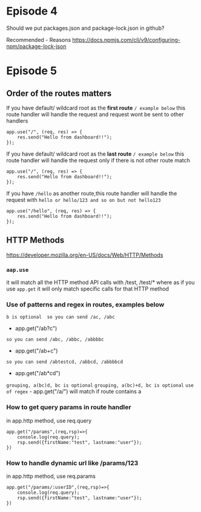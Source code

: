 # Episode 4
Should we put packages.json and package-lock.json in github?

Recommended - Reasons https://docs.npmjs.com/cli/v9/configuring-npm/package-lock-json

# Episode 5

## Order of the routes matters

If you have default/ wildcard root as the <strong>first route</strong> `/ example below` this route handler will handle the request and request wont be sent to other handlers

```code
app.use("/", (req, res) => {
    res.send("Hello from dashboard!!");
});
```

If you have default/ wildcard root as the <strong>last route</strong> `/ example below` this route handler will handle the request only if there is not other route match

```code
app.use("/", (req, res) => {
    res.send("Hello from dashboard!!");
});
```

If you have `/hello` as another route,this route handler will handle the request with `hello or hello/123 and so on but not hello123`

```code
app.use("/hello", (req, res) => {
    res.send("Hello from dashboard!!");
});
```

## HTTP Methods

https://developer.mozilla.org/en-US/docs/Web/HTTP/Methods

### `aap.use` 

it will match all the HTTP method API calls with /test, /test/* where as if you use `app.get` it will only match specific calls for that HTTP method

### Use of patterns and regex in routes, examples below

`b is optional  so you can send /ac, /abc`
- app.get("/ab?c")

`so you can send /abc, /abbc, /abbbbc` 
- app.get("/ab+c")

`so you can send /abtestcd, /abbcd, /abbbbcd` 
- app.get("/ab*cd")

`grouping, a(bc)d, bc is optional`
`grouping, a(bc)+d, bc is optional`
`use of regex`
    - app.get("/a/") will match if route contains a

### How to get query params in route handler
in app.http method, use req.query

```code
app.get("/params",(req,rsp)=>{
    console.log(req.query);
    rsp.send({firstName:"test", lastname:"user"});
})
```

### How to handle dynamic url like /params/123
in app.http method, use req.params

```code
app.get("/params/:userID",(req,rsp)=>{
    console.log(req.query);
    rsp.send({firstName:"test", lastname:"user"});
})
```